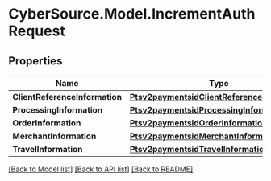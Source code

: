 # CyberSource.Model.IncrementAuthRequest
## Properties

Name | Type | Description | Notes
------------ | ------------- | ------------- | -------------
**ClientReferenceInformation** | [**Ptsv2paymentsidClientReferenceInformation**](Ptsv2paymentsidClientReferenceInformation.md) |  | [optional] 
**ProcessingInformation** | [**Ptsv2paymentsidProcessingInformation**](Ptsv2paymentsidProcessingInformation.md) |  | [optional] 
**OrderInformation** | [**Ptsv2paymentsidOrderInformation**](Ptsv2paymentsidOrderInformation.md) |  | [optional] 
**MerchantInformation** | [**Ptsv2paymentsidMerchantInformation**](Ptsv2paymentsidMerchantInformation.md) |  | [optional] 
**TravelInformation** | [**Ptsv2paymentsidTravelInformation**](Ptsv2paymentsidTravelInformation.md) |  | [optional] 

[[Back to Model list]](../README.md#documentation-for-models) [[Back to API list]](../README.md#documentation-for-api-endpoints) [[Back to README]](../README.md)

